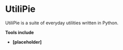 # UtiliPie
UtiliPie is a suite of everyday utilities written in Python.

**Tools include**
* **[placeholder]**
